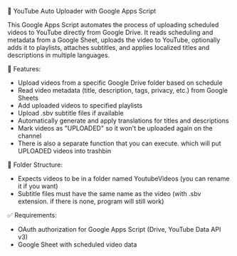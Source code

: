 📅 YouTube Auto Uploader with Google Apps Script

This Google Apps Script automates the process of uploading scheduled videos to YouTube directly from Google Drive. It reads scheduling and metadata from a Google Sheet, uploads the video to YouTube, optionally adds it to playlists, attaches subtitles, and applies localized titles and descriptions in multiple languages.

🔧 Features:
- Upload videos from a specific Google Drive folder based on schedule
- Read video metadata (title, description, tags, privacy, etc.) from Google Sheets
- Add uploaded videos to specified playlists
- Upload .sbv subtitle files if available
- Automatically generate and apply translations for titles and descriptions
- Mark videos as "UPLOADED" so it won't be uploaded again on the channel
- There is also a separate function that you can execute. which will put UPLOADED videos into trashbin

📂 Folder Structure:
- Expects videos to be in a folder named YoutubeVideos (you can rename it if you want)
- Subtitle files must have the same name as the video (with .sbv extension. if there is none, program will still work)

✅ Requirements:
- OAuth authorization for Google Apps Script (Drive, YouTube Data API v3)
- Google Sheet with scheduled video data

